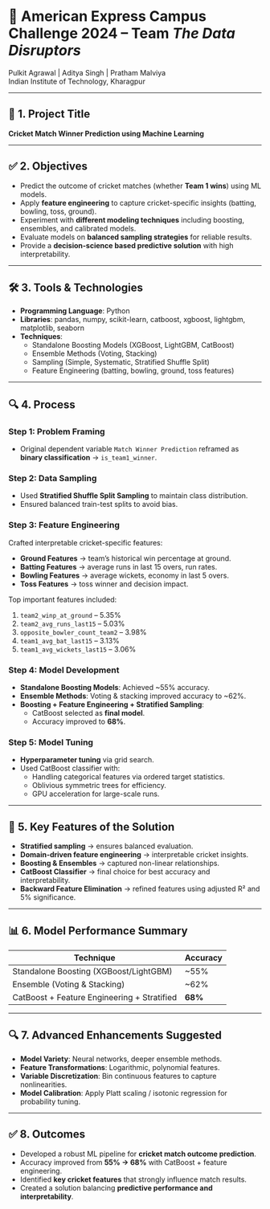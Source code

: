 # 🏏 American Express Campus Challenge 2024 – Team *The Data Disruptors*  

Pulkit Agrawal | Aditya Singh | Pratham Malviya  
Indian Institute of Technology, Kharagpur  

---

## 📌 1. Project Title  
**Cricket Match Winner Prediction using Machine Learning**  

---

## ✅ 2. Objectives  
- Predict the outcome of cricket matches (whether **Team 1 wins**) using ML models.  
- Apply **feature engineering** to capture cricket-specific insights (batting, bowling, toss, ground).  
- Experiment with **different modeling techniques** including boosting, ensembles, and calibrated models.  
- Evaluate models on **balanced sampling strategies** for reliable results.  
- Provide a **decision-science based predictive solution** with high interpretability.  

---

## 🛠 3. Tools & Technologies  
- **Programming Language**: Python  
- **Libraries**: pandas, numpy, scikit-learn, catboost, xgboost, lightgbm, matplotlib, seaborn  
- **Techniques**:  
  - Standalone Boosting Models (XGBoost, LightGBM, CatBoost)  
  - Ensemble Methods (Voting, Stacking)  
  - Sampling (Simple, Systematic, Stratified Shuffle Split)  
  - Feature Engineering (batting, bowling, ground, toss features)  

---

## 🔍 4. Process  

### **Step 1: Problem Framing**  
- Original dependent variable `Match Winner Prediction` reframed as **binary classification** → `is_team1_winner`.  

### **Step 2: Data Sampling**  
- Used **Stratified Shuffle Split Sampling** to maintain class distribution.  
- Ensured balanced train-test splits to avoid bias.  

### **Step 3: Feature Engineering**  
Crafted interpretable cricket-specific features:  
- **Ground Features** → team’s historical win percentage at ground.  
- **Batting Features** → average runs in last 15 overs, run rates.  
- **Bowling Features** → average wickets, economy in last 5 overs.  
- **Toss Features** → toss winner and decision impact.  

Top important features included:  
1. `team2_winp_at_ground` – 5.35%  
2. `team2_avg_runs_last15` – 5.03%  
3. `opposite_bowler_count_team2` – 3.98%  
4. `team1_avg_bat_last15` – 3.13%  
5. `team1_avg_wickets_last15` – 3.06%  

### **Step 4: Model Development**  
- **Standalone Boosting Models**: Achieved ~55% accuracy.  
- **Ensemble Methods**: Voting & stacking improved accuracy to ~62%.  
- **Boosting + Feature Engineering + Stratified Sampling**:  
  - CatBoost selected as **final model**.  
  - Accuracy improved to **68%**.  

### **Step 5: Model Tuning**  
- **Hyperparameter tuning** via grid search.  
- Used CatBoost classifier with:  
  - Handling categorical features via ordered target statistics.  
  - Oblivious symmetric trees for efficiency.  
  - GPU acceleration for large-scale runs.  

---

## 🌟 5. Key Features of the Solution  
- **Stratified sampling** → ensures balanced evaluation.  
- **Domain-driven feature engineering** → interpretable cricket insights.  
- **Boosting & Ensembles** → captured non-linear relationships.  
- **CatBoost Classifier** → final choice for best accuracy and interpretability.  
- **Backward Feature Elimination** → refined features using adjusted R² and 5% significance.  

---

## 📊 6. Model Performance Summary  

| Technique                                   | Accuracy |
|---------------------------------------------|----------|
| Standalone Boosting (XGBoost/LightGBM)      | ~55%     |
| Ensemble (Voting & Stacking)                | ~62%     |
| CatBoost + Feature Engineering + Stratified | **68%**  |

---

## 🔍 7. Advanced Enhancements Suggested  
- **Model Variety**: Neural networks, deeper ensemble methods.  
- **Feature Transformations**: Logarithmic, polynomial features.  
- **Variable Discretization**: Bin continuous features to capture nonlinearities.  
- **Model Calibration**: Apply Platt scaling / isotonic regression for probability tuning.  

---

## ✅ 8. Outcomes  
- Developed a robust ML pipeline for **cricket match outcome prediction**.  
- Accuracy improved from **55% → 68%** with CatBoost + feature engineering.  
- Identified **key cricket features** that strongly influence match results.  
- Created a solution balancing **predictive performance and interpretability**.  